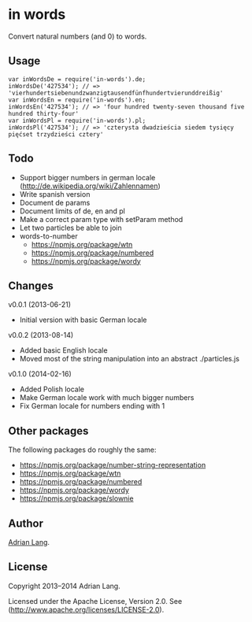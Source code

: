 in words
========

Convert natural numbers (and 0) to words.

Usage
-----

    var inWordsDe = require('in-words').de;
    inWordsDe('427534'); // => 'vierhundertsiebenundzwanzigtausendfünfhundertvierunddreißig'
    var inWordsEn = require('in-words').en;
    inWordsEn('427534'); // => 'four hundred twenty-seven thousand five hundred thirty-four'
    var inWordsPl = require('in-words').pl;
    inWordsPl('427534'); // => 'czterysta dwadzieścia siedem tysięcy pięćset trzydzieści cztery'

Todo
----

 - Support bigger numbers in german locale (http://de.wikipedia.org/wiki/Zahlennamen)
 - Write spanish version
 - Document de params
 - Document limits of de, en and pl
 - Make a correct param type with setParam method
 - Let two particles be able to join
 - words-to-number
   - https://npmjs.org/package/wtn
   - https://npmjs.org/package/numbered
   - https://npmjs.org/package/wordy

Changes
---------

v0.0.1 (2013-06-21)

 - Initial version with basic German locale

v0.0.2 (2013-08-14)

 - Added basic English locale
 - Moved most of the string manipulation into an abstract ./particles.js

v0.1.0 (2014-02-16)

 - Added Polish locale
 - Make German locale work with much bigger numbers
 - Fix German locale for numbers ending with 1

Other packages
-----------

The following packages do roughly the same:

 - https://npmjs.org/package/number-string-representation
 - https://npmjs.org/package/wtn
 - https://npmjs.org/package/numbered
 - https://npmjs.org/package/wordy
 - https://npmjs.org/package/slownie

Author
------

[Adrian Lang](http://adrianlang.de/id).

License
-------
Copyright 2013–2014 Adrian Lang.

Licensed under the Apache License, Version 2.0. See (http://www.apache.org/licenses/LICENSE-2.0).
